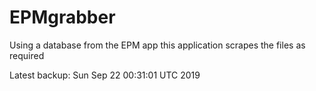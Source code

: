 # EPMgrabber
Using a database from the EPM app this application scrapes the files as required


Latest backup: Sun Sep 22 00:31:01 UTC 2019
